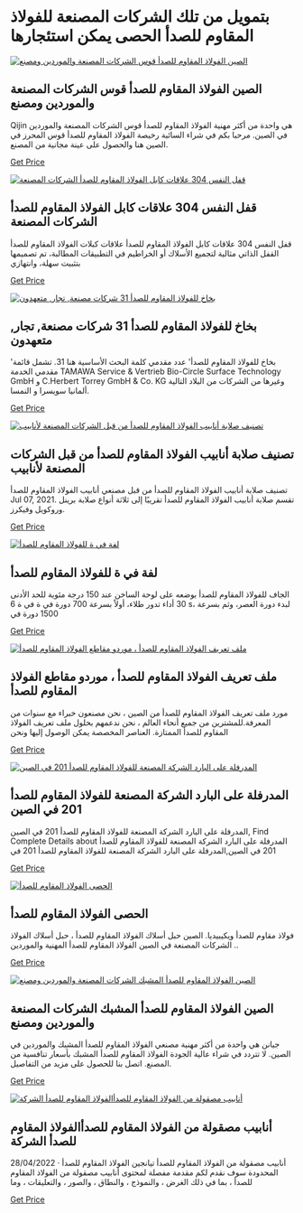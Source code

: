 # بتمويل من تلك الشركات المصنعة للفولاذ المقاوم للصدأ الحصى يمكن استئجارها
<a href="https://mnn.zoosnet.net/LR/Chatpre.aspx?id=MNN94995150&p=https://vbl.co.za/" target="_blank">![الصين الفولاذ المقاوم للصدأ قوس الشركات المصنعة والموردين ومصنع](https://raw.githubusercontent.com/gcmcrusher/imgs/main/400.jpg)</a>
## الصين الفولاذ المقاوم للصدأ قوس الشركات المصنعة والموردين ومصنع
Qijin هي واحدة من أكثر مهنية الفولاذ المقاوم للصدأ قوس الشركات المصنعة والموردين في الصين. مرحبا بكم في شراء السائبة رخيصة الفولاذ المقاوم للصدأ قوس المحرز في الصين هنا والحصول على عينة مجانية من المصنع.
<a href="https://mnn.zoosnet.net/LR/Chatpre.aspx?id=MNN94995150&p=https://vbl.co.za/" target="_blank">Get Price</a>
<a href="https://mnn.zoosnet.net/LR/Chatpre.aspx?id=MNN94995150&p=https://vbl.co.za/" target="_blank">![قفل النفس 304 علاقات كابل الفولاذ المقاوم للصدأ الشركات المصنعة](https://raw.githubusercontent.com/gcmcrusher/imgs/main/179.jpg)</a>
## قفل النفس 304 علاقات كابل الفولاذ المقاوم للصدأ الشركات المصنعة
قفل النفس 304 علاقات كابل الفولاذ المقاوم للصدأ علاقات كبلات الفولاذ المقاوم للصدأ القفل الذاتي مثالية لتجميع الأسلاك أو الخراطيم في التطبيقات المطالبة، تم تصميمها بتثبيت سهلة، وانتهازي 
<a href="https://mnn.zoosnet.net/LR/Chatpre.aspx?id=MNN94995150&p=https://vbl.co.za/" target="_blank">Get Price</a>
<a href="https://mnn.zoosnet.net/LR/Chatpre.aspx?id=MNN94995150&p=https://vbl.co.za/" target="_blank">![بخاخ للفولاذ المقاوم للصدأ 31 شركات مصنعة, تجار, متعهدون](https://raw.githubusercontent.com/gcmcrusher/imgs/main/265.jpg)</a>
## بخاخ للفولاذ المقاوم للصدأ 31 شركات مصنعة, تجار, متعهدون
'بخاخ للفولاذ المقاوم للصدأ' عدد مقدمي كلمة البحث الأساسية هنا 31. تشمل قائمة مقدمي الخدمة TAMAWA Service & Vertrieb Bio-Circle Surface Technology GmbH و C.Herbert Torrey GmbH & Co. KG وغيرها من الشركات من البلاد التالية ألمانيا سويسرا و النمسا.
<a href="https://mnn.zoosnet.net/LR/Chatpre.aspx?id=MNN94995150&p=https://vbl.co.za/" target="_blank">Get Price</a>
<a href="https://mnn.zoosnet.net/LR/Chatpre.aspx?id=MNN94995150&p=https://vbl.co.za/" target="_blank">![تصنيف صلابة أنابيب الفولاذ المقاوم للصدأ من قبل الشركات المصنعة لأنابيب ](https://raw.githubusercontent.com/gcmcrusher/imgs/main/474.jpg)</a>
## تصنيف صلابة أنابيب الفولاذ المقاوم للصدأ من قبل الشركات المصنعة لأنابيب 
تصنيف صلابة أنابيب الفولاذ المقاوم للصدأ من قبل مصنعي أنابيب الفولاذ المقاوم للصدأ Jul 07, 2021. تقسم صلابة أنابيب الفولاذ المقاوم للصدأ تقريبًا إلى ثلاثة أنواع صلابة برينل وروكويل وفيكرز.
<a href="https://mnn.zoosnet.net/LR/Chatpre.aspx?id=MNN94995150&p=https://vbl.co.za/" target="_blank">Get Price</a>
<a href="https://mnn.zoosnet.net/LR/Chatpre.aspx?id=MNN94995150&p=https://vbl.co.za/" target="_blank">![لفة في ة للفولاذ المقاوم للصدأ](https://raw.githubusercontent.com/gcmcrusher/imgs/main/11.jpg)</a>
## لفة في ة للفولاذ المقاوم للصدأ
الجاف للفولاذ المقاوم للصدأ بوضعه على لوحة الساخن عند 150 درجة مئوية للحد الأدنى 30 أداء تدور طلاء، أولاً بسرعة 700 دورة في ة في ة 6 s، لبدء دورة العصر، وثم بسرعة 1500 دورة في
<a href="https://mnn.zoosnet.net/LR/Chatpre.aspx?id=MNN94995150&p=https://vbl.co.za/" target="_blank">Get Price</a>
<a href="https://mnn.zoosnet.net/LR/Chatpre.aspx?id=MNN94995150&p=https://vbl.co.za/" target="_blank">![ملف تعريف الفولاذ المقاوم للصدأ ، موردو مقاطع الفولاذ المقاوم للصدأ ](https://raw.githubusercontent.com/gcmcrusher/imgs/main/587.jpg)</a>
## ملف تعريف الفولاذ المقاوم للصدأ ، موردو مقاطع الفولاذ المقاوم للصدأ 
مورد ملف تعريف الفولاذ المقاوم للصدأ من الصين ، نحن مصنعون خبراء مع سنوات من المعرفة.للمشترين من جميع أنحاء العالم ، نحن ندعمهم بحلول ملف تعريف الفولاذ المقاوم للصدأ الممتازة. العناصر المخصصة يمكن الوصول إليها ونحن 
<a href="https://mnn.zoosnet.net/LR/Chatpre.aspx?id=MNN94995150&p=https://vbl.co.za/" target="_blank">Get Price</a>
<a href="https://mnn.zoosnet.net/LR/Chatpre.aspx?id=MNN94995150&p=https://vbl.co.za/" target="_blank">![المدرفلة على البارد الشركة المصنعة للفولاذ المقاوم للصدأ 201 في الصين ](https://raw.githubusercontent.com/gcmcrusher/imgs/main/357.jpg)</a>
## المدرفلة على البارد الشركة المصنعة للفولاذ المقاوم للصدأ 201 في الصين 
المدرفلة على البارد الشركة المصنعة للفولاذ المقاوم للصدأ 201 في الصين, Find Complete Details about المدرفلة على البارد الشركة المصنعة للفولاذ المقاوم للصدأ 201 في الصين,المدرفلة على البارد الشركة المصنعة للفولاذ المقاوم للصدأ 201 في 
<a href="https://mnn.zoosnet.net/LR/Chatpre.aspx?id=MNN94995150&p=https://vbl.co.za/" target="_blank">Get Price</a>
<a href="https://mnn.zoosnet.net/LR/Chatpre.aspx?id=MNN94995150&p=https://vbl.co.za/" target="_blank">![الحصى الفولاذ المقاوم للصدأ](https://raw.githubusercontent.com/gcmcrusher/imgs/main/866.jpg)</a>
## الحصى الفولاذ المقاوم للصدأ
فولاذ مقاوم للصدأ ويكيبيديا. الصين حبل أسلاك الفولاذ المقاوم للصدأ ، حبل أسلاك الفولاذ . الشركات المصنعة في الصين الفولاذ المقاوم للصدأ المهنية والموردين.
<a href="https://mnn.zoosnet.net/LR/Chatpre.aspx?id=MNN94995150&p=https://vbl.co.za/" target="_blank">Get Price</a>
<a href="https://mnn.zoosnet.net/LR/Chatpre.aspx?id=MNN94995150&p=https://vbl.co.za/" target="_blank">![الصين الفولاذ المقاوم للصدأ المشبك الشركات المصنعة والموردين ومصنع ](https://raw.githubusercontent.com/gcmcrusher/imgs/main/546.jpg)</a>
## الصين الفولاذ المقاوم للصدأ المشبك الشركات المصنعة والموردين ومصنع 
جيانن هي واحدة من أكثر مهنية مصنعي الفولاذ المقاوم للصدأ المشبك والموردين في الصين. لا تتردد في شراء عالية الجودة الفولاذ المقاوم للصدأ المشبك بأسعار تنافسية من المصنع. اتصل بنا للحصول على مزيد من التفاصيل.
<a href="https://mnn.zoosnet.net/LR/Chatpre.aspx?id=MNN94995150&p=https://vbl.co.za/" target="_blank">Get Price</a>
<a href="https://mnn.zoosnet.net/LR/Chatpre.aspx?id=MNN94995150&p=https://vbl.co.za/" target="_blank">![أنابيب مصقولة من الفولاذ المقاوم للصدأالفولاذ المقاوم للصدأ الشركة ](https://raw.githubusercontent.com/gcmcrusher/imgs/main/137.jpg)</a>
## أنابيب مصقولة من الفولاذ المقاوم للصدأالفولاذ المقاوم للصدأ الشركة 
28/04/2022 · أنابيب مصقولة من الفولاذ المقاوم للصدأ تيانجين الفولاذ المقاوم للصدأ المحدودة سوف نقدم لكم مقدمة مفصلة لمحتوى أنابيب مصقولة من الفولاذ المقاوم للصدأ ، بما في ذلك الغرض ، والنموذج ، والنطاق ، والصور ، والتعليقات ، وما 
<a href="https://mnn.zoosnet.net/LR/Chatpre.aspx?id=MNN94995150&p=https://vbl.co.za/" target="_blank">Get Price</a>
